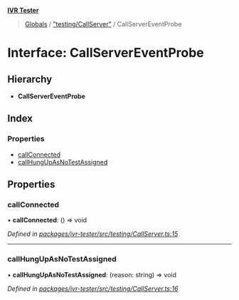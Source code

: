 **[IVR Tester](../README.md)**

> [Globals](../README.md) / ["testing/CallServer"](../modules/_testing_callserver_.md) / CallServerEventProbe

# Interface: CallServerEventProbe

## Hierarchy

* **CallServerEventProbe**

## Index

### Properties

* [callConnected](_testing_callserver_.callservereventprobe.md#callconnected)
* [callHungUpAsNoTestAssigned](_testing_callserver_.callservereventprobe.md#callhungupasnotestassigned)

## Properties

### callConnected

•  **callConnected**: () => void

*Defined in [packages/ivr-tester/src/testing/CallServer.ts:15](https://github.com/SketchingDev/ivr-tester/blob/dbcb3f7/packages/ivr-tester/src/testing/CallServer.ts#L15)*

___

### callHungUpAsNoTestAssigned

•  **callHungUpAsNoTestAssigned**: (reason: string) => void

*Defined in [packages/ivr-tester/src/testing/CallServer.ts:16](https://github.com/SketchingDev/ivr-tester/blob/dbcb3f7/packages/ivr-tester/src/testing/CallServer.ts#L16)*
